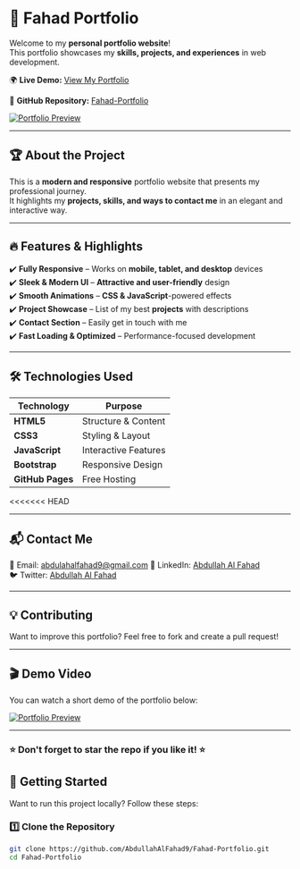 # 🚀 Fahad Portfolio

Welcome to my **personal portfolio website**!  
This portfolio showcases my **skills, projects, and experiences** in web development.  

🌍 **Live Demo:** [View My Portfolio](https://abdullahalfahad9.github.io/Fahad-Portfolio/)  

📌 **GitHub Repository:** [Fahad-Portfolio](https://github.com/AbdullahAlFahad9/Fahad-Portfolio)  


[![Portfolio Preview](https://img.youtube.com/vi/nkcSBlHVGoc/maxresdefault.jpg)](https://youtu.be/nkcSBlHVGoc?feature=shared)


---

## 🏆 About the Project
This is a **modern and responsive** portfolio website that presents my professional journey.  
It highlights my **projects, skills, and ways to contact me** in an elegant and interactive way.  

---

## 🔥 Features & Highlights  
✔️ **Fully Responsive** – Works on **mobile, tablet, and desktop** devices  
✔️ **Sleek & Modern UI** – **Attractive and user-friendly** design  
✔️ **Smooth Animations** – **CSS & JavaScript**-powered effects  
✔️ **Project Showcase** – List of my best **projects** with descriptions  
✔️ **Contact Section** – Easily get in touch with me  
✔️ **Fast Loading & Optimized** – Performance-focused development  

---

## 🛠️ Technologies Used  
| Technology  | Purpose  |
|------------|----------|
| **HTML5**  | Structure & Content |
| **CSS3**   | Styling & Layout |
| **JavaScript** | Interactive Features |
| **Bootstrap** | Responsive Design |
| **GitHub Pages** | Free Hosting |
<<<<<<< HEAD
 

---

## 📬 Contact Me  
📧 Email: abdulahalfahad9@gmail.com
🔗 LinkedIn: [Abdullah Al Fahad](https://www.linkedin.com/in/abdullah-al-fahad-26569b1b6)  
🐦 Twitter: [Abdullah Al Fahad](https://x.com/abdulahalfahad9)  

---

## 💡 Contributing  
Want to improve this portfolio? Feel free to fork and create a pull request!  

---


## 🎬 Demo Video  
You can watch a short demo of the portfolio below:  

[![Portfolio Preview](https://img.youtube.com/vi/nkcSBlHVGoc/maxresdefault.jpg)](https://youtu.be/nkcSBlHVGoc?feature=shared)

---


### ⭐ Don't forget to star the repo if you like it! ⭐


## 🚀 Getting Started  

Want to run this project locally? Follow these steps:  

### 1️⃣ Clone the Repository  
```bash
git clone https://github.com/AbdullahAlFahad9/Fahad-Portfolio.git
cd Fahad-Portfolio
